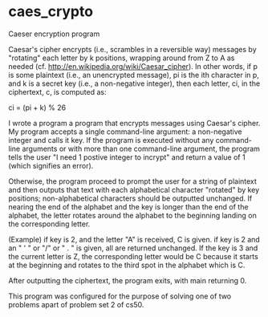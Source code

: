 caes_crypto
===========

Caeser encryption program

Caesar's cipher encrypts (i.e., scrambles in a reversible way) messages by "rotating" each letter by k positions, wrapping around from Z to A as needed (cf. http://en.wikipedia.org/wiki/Caesar_cipher). In other words, if p is some plaintext (i.e., an unencrypted message), pi is the ith character in p, and k is a secret key (i.e., a non-negative integer), then each letter, ci, in the ciphertext, c, is computed as:

ci = (pi + k) % 26

I wrote a program a program that encrypts messages using Caesar's cipher. My program accepts a single command-line argument: a non-negative integer and calls it key. If the program is executed without any command-line arguments or with more than one command-line argument, the program tells the user "I need 1 postive integer to incrypt" and return a value of 1 (which signifies an error).

Otherwise, the program proceed to prompt the user for a string of plaintext and then outputs that text with each alphabetical character "rotated" by key positions; non-alphabetical characters should be outputted unchanged. If nearing the end of the alphabet and the key is longer than the end of the alphabet, the letter rotates around the alphabet to the beginning landing on the corresponding letter.

(Example) if key is 2, and the letter "A" is received, C is given. if key is 2 and an " ' " or "/" or " . " is given, all are returned unchanged. If the key is 3 and the current letter is Z, the corresponding letter would be C because it starts at the beginning and rotates to the third spot in the alphabet which is C.

After outputting the ciphertext, the program exits, with main returning 0.

This program was configured for the purpose of solving one of two problems apart of problem set 2 of cs50.
